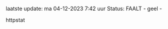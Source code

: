 laatste update: 
ma 04-12-2023  7:42   uur 
Status: FAALT - geel - 
<div class="service Y">httpstat</div>